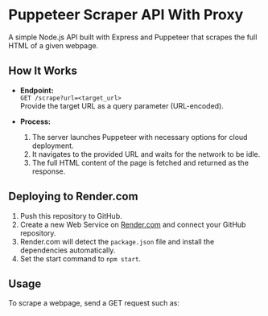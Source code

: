 # Puppeteer Scraper API With Proxy

A simple Node.js API built with Express and Puppeteer that scrapes the full HTML of a given webpage.

## How It Works

- **Endpoint:**  
  `GET /scrape?url=<target_url>`  
  Provide the target URL as a query parameter (URL-encoded).

- **Process:**  
  1. The server launches Puppeteer with necessary options for cloud deployment.
  2. It navigates to the provided URL and waits for the network to be idle.
  3. The full HTML content of the page is fetched and returned as the response.

## Deploying to Render.com

1. Push this repository to GitHub.
2. Create a new Web Service on [Render.com](https://render.com/) and connect your GitHub repository.
3. Render.com will detect the `package.json` file and install the dependencies automatically.
4. Set the start command to `npm start`.

## Usage

To scrape a webpage, send a GET request such as:

